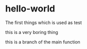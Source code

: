 # hello-world
The first things which is used as test

this is a very boring thing

this is a branch of the main function
